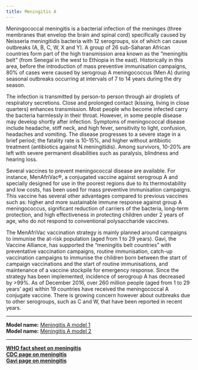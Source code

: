 ```yaml
---
title: Meningitis A
---
```


Meningococcal meningitis is a bacterial infection of the meninges (three membranes that envelop the brain and spinal cord) specifically caused by Neisseria meningitidis bacteria with 12 serogroups, six of which can cause outbreaks (A, B, C, W, X and Y). A group of 26 sub-Saharan African countries form part of the high transmission area known as the “meningitis belt” (from Senegal in the west to Ethiopia in the east). Historically in this area, before the introduction of mass preventive immunisation campaigns, 80% of cases were caused by serogroup A meningococcus (Men A) during seasonal outbreaks occurring at intervals of 7 to 14 years during the dry season.

The infection is transmitted by person-to person through air droplets of respiratory secretions. Close and prolonged contact (kissing, living in close quarters) enhances transmission. Most people who become infected carry the bacteria harmlessly in their throat. However, in some people disease may develop shortly after infection. Symptoms of meningococcal disease include headache, stiff neck, and high fever, sensitivity to light, confusion, headaches and vomiting. The disease progresses to a severe stage in a brief period; the fatality rate is 10-15%, and higher without antibiotic treatment (antibiotics against N.meningitidis). Among survivors, 10-20% are left with severe permanent disabilities such as paralysis, blindness and hearing loss. 

Several vaccines to prevent meningococcal disease are available. For instance, MenAfriVac®, a conjugated vaccine against serogroup A and specially designed for use in the poorest regions due to its thermostability and low costs, has been used for mass preventive immunisation campaigns. This vaccine has several other advantages compared to previous vaccines such as: higher and more sustainable immune response against group A meningococcus, significant reduction of carriers of the bacteria, long-term protection, and high effectiveness in protecting children under 2 years of age, who do not respond to conventional polysaccharide vaccines. 

The MenAfriVac vaccination strategy is mainly planned around campaigns to immunise the at-risk population (aged from 1 to 29 years). Gavi, the Vaccine Alliance, has supported the “meningitis belt countries” with preventative vaccination campaigns, routine immunisation, catch-up vaccination campaigns to immunise the children born between the start of campaign vaccinations and the start of routine immunisations, and maintenance of a vaccine stockpile for emergency response. Since the strategy has been implemented, incidence of serogroup A has decreased by >99%. As of December 2016, over 260 million people (aged from 1 to 29 years’ age) within 19 countries have received the meningococcal A conjugate vaccine. There is growing concern however about outbreaks due to other serogroups, such as C and W, that have been reported in recent years.

---

**Model name:**  [Meningitis A model 1](/models/men-a)  
**Model name:**  [Meningitis A model 2](/models/men-a#cdc)  

---

**[WHO fact sheet on meningitis](http://www.who.int/mediacentre/factsheets/fs141/en/)**      
**[CDC page on meningitis](https://www.cdc.gov/meningitis/)**    
**[Gavi page on meningitis](http://www.gavi.org/support/nvs/meningitis-a/)** 
